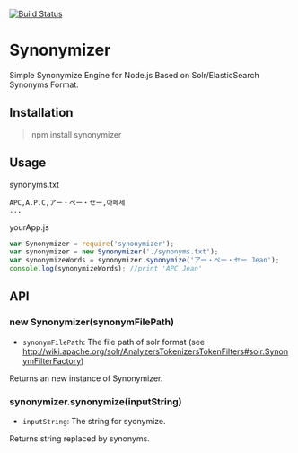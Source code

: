 [![Build Status](https://travis-ci.org/Pitzcarraldo/synonymizer.svg?branch=master)](https://travis-ci.org/pitzcarraldo/synonymizer)

Synonymizer
===========
Simple Synonymize Engine for Node.js Based on Solr/ElasticSearch Synonyms Format.

Installation
------------
> npm install synonymizer

Usage
-----

synonyms.txt

```csv
APC,A.P.C,アー・ペー・セー,아페세
...
```

yourApp.js
```javascript
var Synonymizer = require('synonymizer');
var synonymizer = new Synonymizer('./synonyms.txt');
var synonymizeWords = synonymizer.synonymize('アー・ペー・セー Jean');
console.log(synonymizeWords); //print 'APC Jean'
```

API
---

### new Synonymizer(synonymFilePath)

* `synonymFilePath`: The file path of solr format (see http://wiki.apache.org/solr/AnalyzersTokenizersTokenFilters#solr.SynonymFilterFactory)

Returns an new instance of Synonymizer.

### synonymizer.synonymize(inputString)

* `inputString`: The string for syonymize.

Returns string replaced by synonyms.
